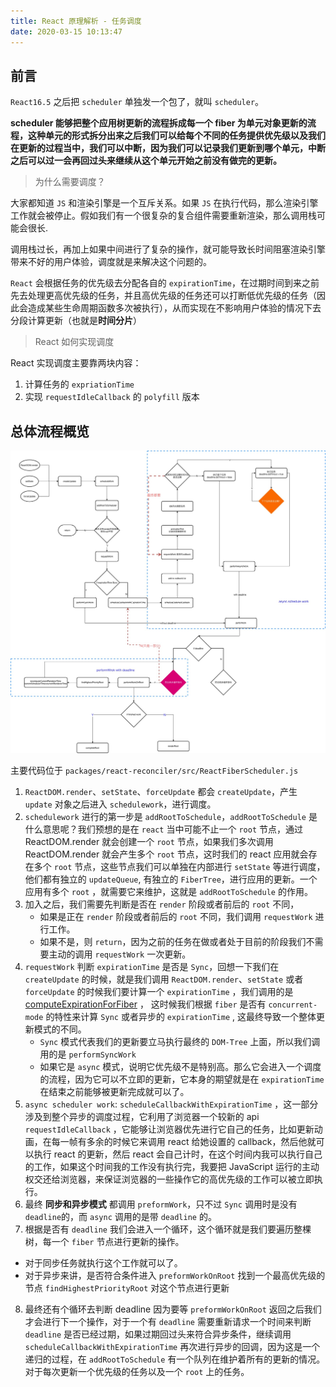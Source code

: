 ```yaml
---
title: React 原理解析 - 任务调度
date: 2020-03-15 10:13:47
---
```


## 前言

`React16.5` 之后把 `scheduler` 单独发一个包了，就叫 `scheduler`。

**scheduler 能够把整个应用树更新的流程拆成每一个 fiber 为单元对象更新的流程，这种单元的形式拆分出来之后我们可以给每个不同的任务提供优先级以及我们在更新的过程当中，我们可以中断，因为我们可以记录我们更新到哪个单元，中断之后可以过一会再回过头来继续从这个单元开始之前没有做完的更新。**

> 为什么需要调度？

大家都知道 `JS` 和渲染引擎是一个互斥关系。如果 `JS` 在执行代码，那么渲染引擎工作就会被停止。假如我们有一个很复杂的复合组件需要重新渲染，那么调用栈可能会很长.

调用栈过长，再加上如果中间进行了复杂的操作，就可能导致长时间阻塞渲染引擎带来不好的用户体验，调度就是来解决这个问题的。

`React` 会根据任务的优先级去分配各自的 `expirationTime`，在过期时间到来之前先去处理更高优先级的任务，并且高优先级的任务还可以打断低优先级的任务（因此会造成某些生命周期函数多次被执行），从而实现在不影响用户体验的情况下去分段计算更新（也就是**时间分片**）

> React 如何实现调度

React 实现调度主要靠两块内容：

1. 计算任务的 `expriationTime`
2. 实现 `requestIdleCallback` 的 `polyfill` 版本

## 总体流程概览

![](../../assets/react/scheduler-fiber-scheduler.png)

主要代码位于 `packages/react-reconciler/src/ReactFiberScheduler.js`

1. `ReactDOM.render`、`setState`、`forceUpdate` 都会 `createUpdate`，产生 `update` 对象之后进入 `schedulework`，进行调度。
2. `schedulework` 进行的第一步是 `addRootToSchedule`，`addRootToSchedule` 是什么意思呢？我们预想的是在 `react` 当中可能不止一个 `root` 节点，通过 ReactDOM.render 就会创建一个 `root` 节点，如果我们多次调用 ReactDOM.render 就会产生多个 `root` 节点，这时我们的 react 应用就会存在多个 `root` 节点，这些节点我们可以单独在内部进行 `setState` 等进行调度，他们都有独立的 `updateQueue`, 有独立的 `FiberTree`，进行应用的更新。一个应用有多个 `root` ，就需要它来维护，这就是 `addRootToSchedule` 的作用。
3. 加入之后，我们需要先判断是否在 `render` 阶段或者前后的 `root` 不同，
   - 如果是正在 `render` 阶段或者前后的 `root` 不同，我们调用 `requestWork` 进行工作。
   - 如果不是，则 `return`，因为之前的任务在做或者处于目前的阶段我们不需要主动的调用 `requestWork` 一次更新。
4. `requestWork` 判断 `expirationTime` 是否是 `Sync`，回想一下我们在 `createUpdate` 的时候，就是我们调用  `ReactDOM.render`、`setState` 或者 `forceUpdate` 的时候我们要计算一个 `expirationTime` ，我们调用的是 [computeExpirationForFiber](./expirationTime.md#expirationtime) ， 这时候我们根据 `fiber` 是否有 `concurrent-mode` 的特性来计算 `Sync` 或者异步的 `expirationTime` , 这最终导致一个整体更新模式的不同。
   - `Sync` 模式代表我们的更新要立马执行最终的 `DOM-Tree` 上面，所以我们调用的是 `performSyncWork` 
   - 如果它是 `async` 模式，说明它优先级不是特别高。那么它会进入一个调度的流程，因为它可以不立即的更新，它本身的期望就是在 `expirationTime` 在结束之前能够被更新完成就可以了。
5. `async scheduler work`: `scheduleCallbackWithExpirationTime` ，这一部分涉及到整个异步的调度过程，它利用了浏览器一个较新的 api `requestIdleCallback` ，它能够让浏览器优先进行它自己的任务，比如更新动画，在每一帧有多余的时候它来调用 react 给她设置的 callback，然后他就可以执行 react 的更新，然后 react 会自己计时，在这个时间内我可以执行自己的工作，如果这个时间我的工作没有执行完，我要把 JavaScript 运行的主动权交还给浏览器，来保证浏览器的一些操作它的高优先级的工作可以被立即执行。
6. 最终 **同步和异步模式** 都调用 `preformWork`，只不过 `Sync` 调用时是没有 `deadline`的，而 `async` 调用的是带 `deadline` 的。
7. 根据是否有 `deadline` 我们会进入一个循环，这个循环就是我们要遍历整棵树，每一个 `fiber` 节点进行更新的操作。
  - 对于同步任务就执行这个工作就可以了。
  - 对于异步来讲，是否符合条件进入 `preformWorkOnRoot` 找到一个最高优先级的节点 `findHighestPriorityRoot` 对这个节点进行更新
8. 最终还有个循环去判断 deadline 因为要等 `preformWorkOnRoot` 返回之后我们才会进行下一个操作，对于一个有 `deadline` 需要重新请求一个时间来判断 `deadline` 是否已经过期，如果过期回过头来符合异步条件，继续调用 `scheduleCallbackWithExpirationTime` 再次进行异步的回调，因为这是一个递归的过程，在 `addRootToSchedule` 有一个队列在维护着所有的更新的情况。对于每次更新一个优先级的任务以及一个 `root` 上的任务。


